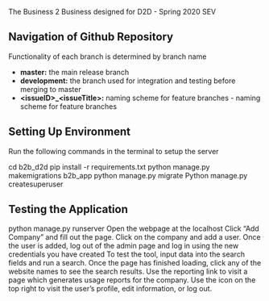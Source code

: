 The Business 2 Business designed for D2D - Spring 2020 SEV

## Navigation of Github Repository

Functionality of each branch is determined by branch name
- **master:** the main release branch<br>
- **development:** the branch used for integration and testing before merging to master
- **\<issueID>_\<issueTitle>:** naming scheme for feature branches
-**<issueTitle>** naming scheme for feature branches


## Setting Up Environment

 Run the following commands in the terminal to setup the server

cd b2b_d2d
pip install -r requirements.txt
python manage.py makemigrations b2b_app
python manage.py migrate
Python manage.py createsuperuser


## Testing the Application

python manage.py runserver
Open the webpage at the localhost
Click “Add Company” and fill out the page.
Click on the company and add a user.
Once the user is added, log out of the admin page and log in using the new credentials you have created
To test the tool, input data into the search fields and run a search.
Once the page has finished loading, click any of the website names to see the search results.
Use the reporting link to visit a page which generates usage reports for the company.
Use the icon on the top right to visit the user’s profile, edit information, or log out.
